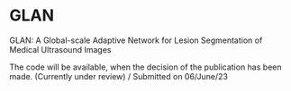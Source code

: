 # GLAN
GLAN: A Global-scale Adaptive Network for Lesion Segmentation of Medical Ultrasound Images

The code will be available, when the decision of the publication has been made. (Currently under review) / Submitted on 06/June/23
